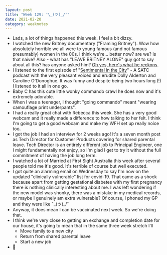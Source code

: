 ```yaml
---
layout: post
title: "Week 129: ¯\_(ツ)_/¯"
date: 2021-02-20
category: weaknotes
---
```

* Lads, a lot of things happened this week. I feel a bit dizzy.
* I watched the new Britney documentary ("Framing Britney"). Wow how absolutely horrible we all were to young famous (and not famous presumably) women in the 00s. I think we're... better now? are we? Is that naive? Also - what has "LEAVE BRITNEY ALONE" guy got to say about all this? has anyone asked him? [Oh yes, here's what he reckons](https://www.buzzfeed.com/larryfitzmaurice/chris-crocker-leave-britney-alone-on-framing-britney-spears).
* I listened to the first episode of "[Sentimental in the City](https://play.acast.com/s/sentimentalgarbage/sentimentalinthecity1-sex-thecity-seasonone)" - A SATC podcast with the very pleasant voiced and erudite Dolly Alderton and Caroline O'Donoghue. It was funny and despite being two hours long (!) I listened to it all in one go.
* Baby C has this cute little wonky commando crawl he does now and it's extremely adorable.
* When I was a teenager, I thought "going commando" meant "wearing camouflage print underpants".
* I had a really great chat with Rebecca this week. She has a very good webcam and it really made a difference to how talking to her felt. I think I'm going to get a good webcam and make my WFH set up really noice too.
* I got the job I had an interview for 2 weeks ago! It's a seven month post as Tech Director for Customer Products covering for shared parental leave. Tech Director is an entirely different job to Principal Engineer, one I might fundamentally not enjoy, so I'm glad I get to try it without the full commitment of having the job long term.
* I watched a lot of Married at First Sight Australia this week after several people told me it's good. It's terrible of course but well executed.
* I got quite an alarming email on Wednesday to say I'm now on the updated "clinically vulnerable" list for covid-19. That came as a shock because apart from getting gestational diabetes with my first pregnancy there is nothing clinically interesting about me. I was left wondering if the new model was shonky, there was a mistake in my medical records, or maybe I genuinely am extra vulnerable? Of course, I phoned my GP and they were like ¯\_(ツ)\_/¯
* Anyway, it does mean I can be vaccinated next week. So we're doing that.
* I think we're very close to getting an exchange and completion date for our house, it's going to mean that in the same three week stretch I'll
  * Move family to a new city
  * Return from shared parental leave
  * Start a new job
* 🎢
